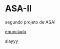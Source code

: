 # ASA-II
segundo projeto de ASA!

[enunciado](https://github.com/beasmm/ASA-II/files/10311396/p2.pdf)

slayyy
